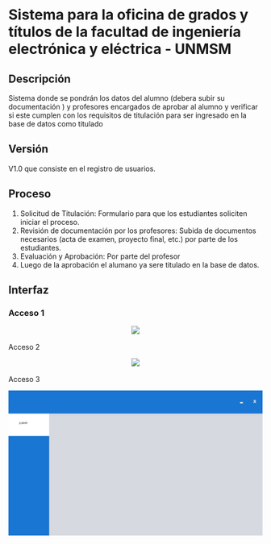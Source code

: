 # Sistema para la oficina de grados y títulos de la facultad de ingeniería electrónica y eléctrica - UNMSM

## Descripción
Sistema donde se pondrán los datos del alumno (debera subir su documentación ) y profesores encargados de aprobar al alumno  y verificar si este cumplen con los requisitos de titulación para ser ingresado en la base de datos como titulado

## Versión
V1.0 que consiste en el registro de usuarios.

## Proceso
1. Solicitud de Titulación: Formulario para que los estudiantes soliciten iniciar el proceso.
2. Revisión de documentación por los profesores: Subida de documentos necesarios (acta de examen, proyecto final, etc.) por parte de los estudiantes.
3. Evaluación y Aprobación: Por parte del profesor
4. Luego de la aprobación el alumano ya sere titulado en la base de datos.

## Interfaz
### Acceso 1
<p align="center">
  <img width="auto" height="auto" src="https://github.com/Marisol-137/Naves-Espaciales-SM-C-plusplus/blob/main/explosi%C3%B3n%20de%20la%20estrella%20cedafi.jpeg">
</p>

Acceso 2
<p align="center">
  <img width="auto" height="auto" src="https://github.com/Marisol-137/Naves-Espaciales-SM-C-plusplus/blob/main/explosi%C3%B3n%20de%20la%20estrella%20cedafi.jpeg">
</p>
Acceso 3
<p align="center">
  <img width="auto" height="auto" src="https://github.com/Marisol-137/Proy_FIEE_OGT/blob/main/acceso3.jpeg">
</p>
